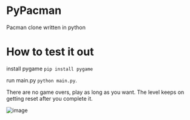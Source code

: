 # PyPacman
Pacman clone written in python

# How to test it out

install pygame `pip install pygame`

run main.py `python main.py`.

There are no game overs, play as long as you want. The level keeps on getting reset after you complete it.


![image](https://github.com/user-attachments/assets/d9c0a893-d99d-49eb-bb49-8ebcdd7f5dc7)
